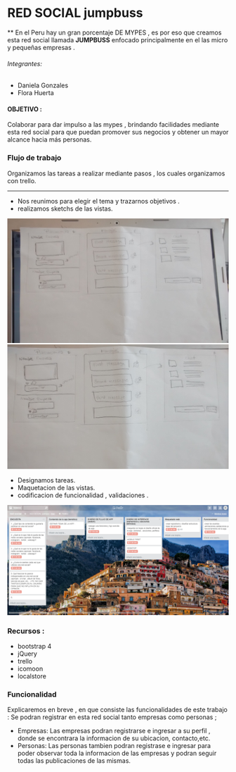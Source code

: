 #  RED SOCIAL jumpbuss

**  En el Peru hay un gran porcentaje DE MYPES , es por eso que creamos esta red social  llamada **JUMPBUSS** enfocado principalmente en el las micro y pequeñas empresas .

###### Integrantes:
- Daniela Gonzales
- Flora Huerta

#### OBJETIVO :
Colaborar para dar impulso a las mypes , brindando facilidades mediante esta red social para que puedan promover sus negocios y obtener un mayor alcance hacia más personas.

### Flujo de trabajo

Organizamos las tareas a realizar mediante pasos , los cuales organizamos con trello.

---
+  Nos reunimos para elegir el tema y trazarnos objetivos .
+ realizamos  sketchs de las vistas.  

![jumpbuss](assets/images/img1.jpg)
![jumpbuss](assets/images/img2.jpg)

+ Designamos tareas.
+ Maquetacion de las vistas.
+ codificacion de funcionalidad , validaciones  .

![jumpbuss](assets/images/trello.png)

### Recursos :
- bootstrap 4
- jQuery
- trello
- icomoon
- localstore

### Funcionalidad
Explicaremos en breve , en que consiste las funcionalidades de este trabajo :
Se podran registrar en esta red social tanto empresas como personas ;
+ Empresas:
Las empresas podran registrarse e ingresar a su perfil , donde se encontrara la informacion de su ubicacion, contacto,etc.
+ Personas:
Las personas tambien podran registrase
e ingresar para poder observar toda la informacion de las empresas y podran seguir todas las publicaciones de las mismas.



